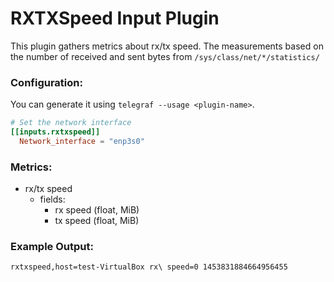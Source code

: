 # RXTXSpeed Input Plugin

This plugin gathers metrics about rx/tx speed.  The measurements based on
the number of received and sent bytes from `/sys/class/net/*/statistics/`

### Configuration:

You can generate it using `telegraf --usage <plugin-name>`.

```toml
# Set the network interface
[[inputs.rxtxspeed]]
  Network_interface = "enp3s0"
```

### Metrics:

- rx/tx speed
  - fields:
    - rx speed (float, MiB)
    - tx speed (float, MiB)

### Example Output:

```
rxtxspeed,host=test-VirtualBox rx\ speed=0 1453831884664956455
```
